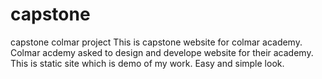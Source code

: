# capstone
capstone colmar project
This is capstone website for colmar academy.
Colmar acdemy asked to design and develope website for their academy. 
This is static site which is demo of my work. Easy and simple look.
